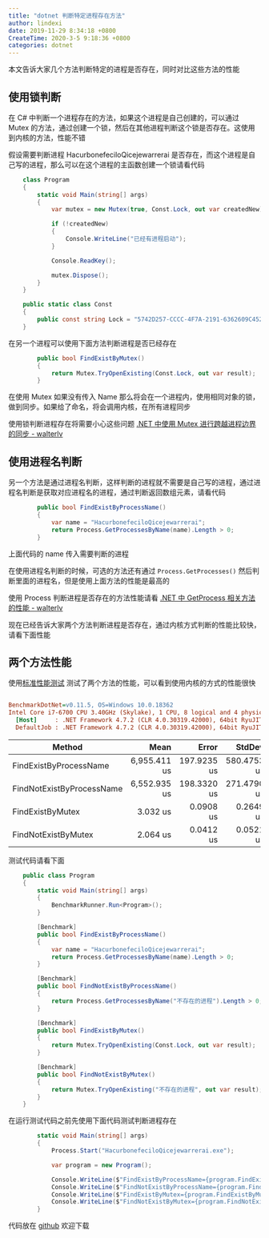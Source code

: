 ```yaml
---
title: "dotnet 判断特定进程存在方法"
author: lindexi
date: 2019-11-29 8:34:18 +0800
CreateTime: 2020-3-5 9:18:36 +0800
categories: dotnet
---
```


本文告诉大家几个方法判断特定的进程是否存在，同时对比这些方法的性能

<!--more-->


<!-- csdn -->

## 使用锁判断

在 C# 中判断一个进程存在的方法，如果这个进程是自己创建的，可以通过 Mutex 的方法，通过创建一个锁，然后在其他进程判断这个锁是否存在。这使用到内核的方法，性能不错

假设需要判断进程 HacurbonefeciloQicejewarrerai 是否存在，而这个进程是自己写的进程，那么可以在这个进程的主函数创建一个锁请看代码

```csharp
    class Program
    {
        static void Main(string[] args)
        {
            var mutex = new Mutex(true, Const.Lock, out var createdNew);

            if (!createdNew)
            {
                Console.WriteLine("已经有进程启动");
            }

            Console.ReadKey();

            mutex.Dispose();
        }
    }

    public static class Const
    {
        public const string Lock = "5742D257-CCCC-4F7A-2191-6362609C452D";
    }
```

在另一个进程可以使用下面方法判断进程是否已经存在

```csharp
        public bool FindExistByMutex()
        {
            return Mutex.TryOpenExisting(Const.Lock, out var result);
        }
```

在使用 Mutex 如果没有传入 Name 那么将会在一个进程内，使用相同对象的锁，做到同步。如果给了命名，将会调用内核，在所有进程同步



使用锁判断进程存在将需要小心这些问题 [.NET 中使用 Mutex 进行跨越进程边界的同步 - walterlv](https://blog.walterlv.com/post/mutex-in-dotnet.html )

## 使用进程名判断

另一个方法是通过进程名判断，这样判断的进程就不需要是自己写的进程，通过进程名判断是获取对应进程名的进程，通过判断返回数组元素，请看代码

```csharp
        public bool FindExistByProcessName()
        {
            var name = "HacurbonefeciloQicejewarrerai";
            return Process.GetProcessesByName(name).Length > 0;
        }
```

上面代码的 name 传入需要判断的进程

在使用进程名判断的时候，可选的方法还有通过 `Process.GetProcesses()` 然后判断里面的进程名，但是使用上面方法的性能是最高的

使用 Process 判断进程是否存在的方法性能请看 [.NET 中 GetProcess 相关方法的性能 - walterlv](https://blog.walterlv.com/post/performance-of-get-process.html )

现在已经告诉大家两个方法判断进程是否存在，通过内核方式判断的性能比较快，请看下面性能

## 两个方法性能

使用[标准性能测试](https://blog.lindexi.com/post/C-%E6%A0%87%E5%87%86%E6%80%A7%E8%83%BD%E6%B5%8B%E8%AF%95.html ) 测试了两个方法的性能，可以看到使用内核的方式的性能很快

``` ini

BenchmarkDotNet=v0.11.5, OS=Windows 10.0.18362
Intel Core i7-6700 CPU 3.40GHz (Skylake), 1 CPU, 8 logical and 4 physical cores
  [Host]     : .NET Framework 4.7.2 (CLR 4.0.30319.42000), 64bit RyuJIT-v4.8.4010.0
  DefaultJob : .NET Framework 4.7.2 (CLR 4.0.30319.42000), 64bit RyuJIT-v4.8.4010.0


```

|                    Method |         Mean |       Error |      StdDev |
|-------------------------- |-------------:|------------:|------------:|
|    FindExistByProcessName | 6,955.411 us | 197.9235 us | 580.4753 us |
| FindNotExistByProcessName | 6,552.935 us | 198.3320 us | 271.4790 us |
|          FindExistByMutex |     3.032 us |   0.0908 us |   0.2649 us |
|       FindNotExistByMutex |     2.064 us |   0.0412 us |   0.0521 us |

测试代码请看下面

```csharp
    public class Program
    {
        static void Main(string[] args)
        {
            BenchmarkRunner.Run<Program>();
        }

        [Benchmark]
        public bool FindExistByProcessName()
        {
            var name = "HacurbonefeciloQicejewarrerai";
            return Process.GetProcessesByName(name).Length > 0;
        }

        [Benchmark]
        public bool FindNotExistByProcessName()
        {
            return Process.GetProcessesByName("不存在的进程").Length > 0;
        }

        [Benchmark]
        public bool FindExistByMutex()
        {
            return Mutex.TryOpenExisting(Const.Lock, out var result);
        }

        [Benchmark]
        public bool FindNotExistByMutex()
        {
            return Mutex.TryOpenExisting("不存在的进程", out var result);
        }
    }
```

在运行测试代码之前先使用下面代码测试判断进程存在

```csharp
        static void Main(string[] args)
        {
            Process.Start("HacurbonefeciloQicejewarrerai.exe");

            var program = new Program();

            Console.WriteLine($"FindExistByProcessName={program.FindExistByProcessName()}");
            Console.WriteLine($"FindNotExistByProcessName={program.FindNotExistByProcessName()}");
            Console.WriteLine($"FindExistByMutex={program.FindExistByMutex()}");
            Console.WriteLine($"FindNotExistByMutex={program.FindNotExistByMutex()}");
        }
```

代码放在 [github](https://github.com/lindexi/lindexi_gd/tree/321deaa01e76f3b3a21271e7200e6ecc0529587e/HacurbonefeciloQicejewarrerai) 欢迎下载

